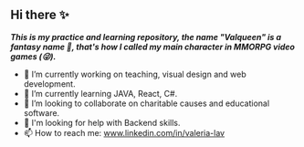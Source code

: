 ## Hi there ✨

_**This is my practice and learning repository, the name "Valqueen" is a fantasy name 👀, that's how I called my main character in MMORPG video games (😜).**_ 

- 🔭 I’m currently working on teaching, visual design and web development.
- 🌱 I’m currently learning JAVA, React, C#.
- 👯 I’m looking to collaborate on charitable causes and educational software.
- 🤔 I'm looking for help with Backend skills.
- 📫 How to reach me: www.linkedin.com/in/valeria-lav
